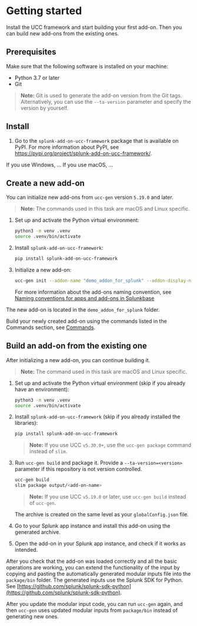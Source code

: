 # Getting started 

Install the UCC framework and start building your first add-on. Then you can build new add-ons from the existing ones.

## Prerequisites

Make sure that the following software is installed on your machine:

* Python 3.7 or later 
* Git 

> **Note:** Git is used to generate the add-on version from the Git tags. Alternatively, you can use the `--ta-version` parameter and specify the version by yourself.

## Install

1. Go to the `splunk-add-on-ucc-framework` package that is available on PyPI. For more information about PyPI, see <https://pypi.org/project/splunk-add-on-ucc-framework/>.

If you use Windows, ...
If you use macOS, ...<!--- Artem to give more info--->

## Create a new add-on

You can initialize new add-ons from `ucc-gen` version `5.19.0` and later.

> **Note:** The commands used in this task are macOS and Linux specific.

1. Set up and activate the Python virtual environment:

    ```bash
    python3 -m venv .venv
    source .venv/bin/activate
    ```

2. Install `splunk-add-on-ucc-framework`:

    ```bash
    pip install splunk-add-on-ucc-framework
    ```

3. Initialize a new add-on:

    ```bash
    ucc-gen init --addon-name "demo_addon_for_splunk" --addon-display-name "Demo Add-on for Splunk" --addon-input-name demo_input
    ```
    For more information about the add-ons naming convention, see [Naming conventions for apps and add-ons in Splunkbase](https://dev.splunk.com/enterprise/docs/releaseapps/splunkbase/namingguidelines/)

The new add-on is located in the `demo_addon_for_splunk` folder. 

Build your newly created add-on using the commands listed in the Commands section, see [Commands](commands.md).

## Build an add-on from the existing one

After initializing a new add-on, you can continue building it.

> **Note:** The command used in this task are macOS and Linux specific.

1. Set up and activate the Python virtual environment (skip if you already have an environment):

    ```bash
    python3 -m venv .venv
    source .venv/bin/activate
    ```

1. Install `splunk-add-on-ucc-framework`  (skip if you already installed the libraries):

    ```bash
    pip install splunk-add-on-ucc-framework 
    ```

    > **Note:** If you use UCC `v5.30.0+`, use the `ucc-gen package` command instead of `slim`. 

1. Run `ucc-gen build` and package it. Provide a `--ta-version=<version>` parameter if this repository is not version controlled.

    ```bash
    ucc-gen build
    slim package output/<add-on-name>
    ```

    > **Note:** If you use UCC `v5.19.0` or later, use `ucc-gen build` instead of `ucc-gen`. 

    The archive is created on the same level as your `globalConfig.json` file.

1. Go to your Splunk app instance and install this add-on using the generated archive. 

1. Open the add-on in your Splunk app instance, and check if it works as intended.

After you check that the add-on was loaded correctly and all the basic operations are working, you can extend the functionality of the input by copying and pasting the automatically generated modular inputs file into the `package/bin` folder. The generated inputs use the Splunk SDK for Python. See [https://github.com/splunk/splunk-sdk-python](https://github.com/splunk/splunk-sdk-python). 

After you update the modular input code, you can run `ucc-gen` again, and then `ucc-gen` uses updated modular inputs from `package/bin` instead of generating new ones.